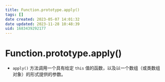 ```yaml
---
title: Function.prototype.apply()
tags: []
date created: 2023-05-07 14:01:32
date updated: 2023-11-28 10:48:39
uid: 1683439292177
---
```


# Function.prototype.apply()

- `apply()` 方法调用一个具有给定 `this` 值的函数，以及以一个数组（或类数组对象）的形式提供的参数。
